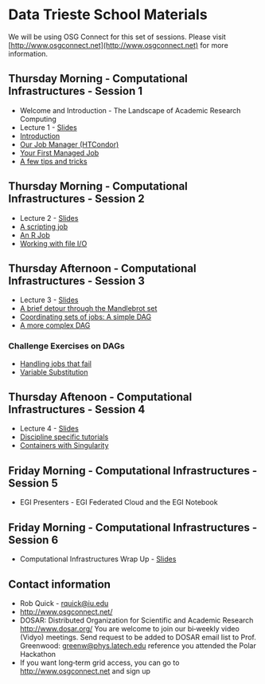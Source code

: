 # Data Trieste School Materials

We will be using OSG Connect for this set of sessions. Please visit [http://www.osgconnect.net](http://www.osgconnect.net) for more information.

## Thursday Morning - Computational Infrastructures - Session 1

   * Welcome and Introduction - The Landscape of Academic Research Computing
   * Lecture 1 - [Slides](https://github.com/opensciencegrid/dosar/blob/master/docs/DataTrieste2018/Lecture1-2017-DSP.pdf)
   * [Introduction](https://github.com/opensciencegrid/dosar/blob/master/docs/DataTrieste2018/01-Introduction.md) 
   * [Our Job Manager (HTCondor)](https://github.com/opensciencegrid/dosar/blob/master/docs/DataTrieste2018/02-OurJobManager.md)
   * [Your First Managed Job](https://github.com/opensciencegrid/dosar/blob/master/docs/DataTrieste2018/03-FirstManagedJob.md)
   * [A few tips and tricks](https://github.com/opensciencegrid/dosar/blob/master/docs/DataTrieste2018/04-TipsandTricks.md)
   
## Thursday Morning - Computational Infrastructures - Session 2

   * Lecture 2 - [Slides](https://github.com/opensciencegrid/dosar/blob/master/docs/DataTrieste2018/Lecture2-2017-DSP.pdf)
   * [A scripting job](https://github.com/opensciencegrid/dosar/blob/master/docs/DataTrieste2018/05-ScriptingJob.md)
   * [An R Job](https://github.com/opensciencegrid/dosar/blob/master/docs/DataTrieste2018/06-RJob.md)
   * [Working with file I/O](https://github.com/opensciencegrid/dosar/blob/master/docs/DataTrieste2018/07-WorkingwithFiles.md)
   
## Thursday Afternoon - Computational Infrastructures - Session 3

   * Lecture 3 - [Slides](https://github.com/opensciencegrid/dosar/blob/master/docs/DataTrieste2018/Lecture3-2017-DSP.pdf)
   * [A brief detour through the Mandlebrot set](https://github.com/opensciencegrid/dosar/blob/master/docs/DataTrieste2018/08-Mandlebrot.md)
   * [Coordinating sets of jobs: A simple DAG](https://github.com/opensciencegrid/dosar/blob/master/docs/DataTrieste2018/09-SimpleDAG.md)
   * [A more complex DAG](https://github.com/opensciencegrid/dosar/blob/master/docs/DataTrieste2018/10-ComplexDAG.md)
   
### Challenge Exercises on DAGs

   * [Handling jobs that fail](https://github.com/opensciencegrid/dosar/blob/master/docs/DataTrieste2018/11-HandlingFailure.md)
   * [Variable Substitution](https://github.com/opensciencegrid/dosar/blob/master/docs/DataTrieste2018/12-VariableSubstitution.md)
   
## Thursday Aftenoon - Computational Infrastructures - Session 4

   * Lecture 4 - [Slides](https://github.com/opensciencegrid/dosar/blob/master/docs/DataTrieste2018/Lecture4-2017-DSP.pdf)
   * [Discipline specific tutorials](https://github.com/opensciencegrid/dosar/blob/master/docs/DataTrieste2018/13-DisciplineTutorials.md)
   * [Containers with Singularity](https://github.com/opensciencegrid/dosar/blob/master/docs/DataTrieste2018/14-Containers.md)
   
## Friday Morning - Computational Infrastructures - Session 5
   * EGI Presenters - EGI Federated Cloud and the EGI Notebook

## Friday Morning - Computational Infrastructures - Session 6
   * Computational Infrastructures Wrap Up - [Slides](https://github.com/opensciencegrid/dosar/blob/master/docs/DataTrieste2018/Lecture5-2017-DSP.pdf)
   
## Contact information

   * Rob Quick - rquick@iu.edu
   * http://www.osgconnect.net/
   * DOSAR: Distributed Organization for Scientific and Academic Research http://www.dosar.org/ You are welcome to join our bi‐weekly video (Vidyo) meetings. Send request to be added to DOSAR email list to Prof. Greenwood: greenw@phys.latech.edu reference you attended the Polar Hackathon
   * If you want long‐term grid access, you can go to http://www.osgconnect.net and sign up


